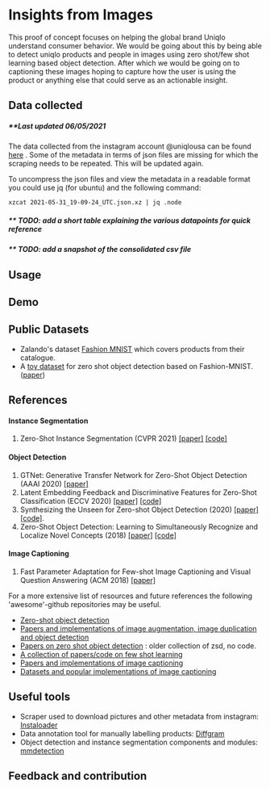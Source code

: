 # Insights from Images
This proof of concept focuses on helping the global brand Uniqlo understand consumer behavior. We would be going about this by being able to detect uniqlo products and people in images using zero shot/few shot learning based object detection. After which we would be going on to captioning these images hoping to capture how the user is using the product or anything else that could serve as an actionable insight.

## Data collected

##### **Last updated 06/05/2021

The data collected from the instagram account @uniqlousa can be found [here](https://drive.google.com/drive/folders/1pOhZzIuDAAYGgHg9m_q_EYC4aqcRBHEt?sp=sharing) . Some of the metadata in terms of json files are missing for which the scraping needs to be repeated.  This will be updated again.

To uncompress the json files and view the metadata in a readable format you could use jq (for ubuntu) and the following command:

	xzcat 2021-05-31_19-09-24_UTC.json.xz | jq .node
	
##### ** TODO: add a short table explaining the various datapoints for quick reference

##### ** TODO: add a snapshot of the consolidated csv file

## Usage
## Demo
## Public Datasets
- Zalando's dataset [Fashion MNIST](https://github.com/zalandoresearch/fashion-mnist) which covers products from their catalogue.
- A [toy dataset](https://github.com/berkandemirel/fashion-zero-shot-detection-dataset)  for zero shot object detection based on Fashion-MNIST. ([paper](https://arxiv.org/pdf/1805.06157.pdf))

## References 

#### Instance Segmentation
1. Zero-Shot Instance Segmentation (CVPR 2021) [[paper]](https://arxiv.org/pdf/2104.06601.pdf) [[code]](https://github.com/zhengye1995/Zero-shot-Instance-Segmentation) 

#### Object Detection 

1. GTNet: Generative Transfer Network for Zero-Shot Object Detection (AAAI 2020) [[paper]](https://arxiv.org/pdf/2001.06812v2.pdf) 
4. Latent Embedding Feedback and Discriminative Features for Zero-Shot Classification (ECCV 2020) [[paper]](https://www.ecva.net/papers/eccv_2020/papers_ECCV/papers/123670477.pdf)  [[code]](https://github.com/akshitac8/tfvaegan) 
5. Synthesizing the Unseen for Zero-shot Object Detection (2020) [[paper]](https://arxiv.org/pdf/2010.09425v1.pdf)  [[code]](https://github.com/nasir6/zero_shot_detection).
3. Zero-Shot Object Detection: Learning to Simultaneously Recognize and Localize Novel Concepts (2018) [[paper]](https://arxiv.org/abs/1803.06049) [[code]](https://github.com/salman-h-khan/ZSD_Release) 

#### Image Captioning
1. Fast Parameter Adaptation for Few-shot Image Captioning
and Visual Question Answering (ACM 2018) [[paper]](https://xuanyidong.com/resources/papers/ACM-MM-18-FPAIT.pdf) 


For a more extensive list of resources and future references the following 'awesome'-github repositories may be useful.
 
- [Zero-shot object detection ](https://github.com/KennithLi/Awesome-Zero-Shot-Object-Detection) 
- [Papers and implementations of image augmentation, image duplication and object detection](https://github.com/daicoolb/Awesome-Object-Detections) 
- [Papers on zero shot object detection](https://github.com/amusi/awesome-object-detection) : older collection of zsd, no code.
- [A collection of papers/code on few shot learning](https://github.com/Duan-JM/awesome-papers-fewshot)
- [Papers and implementations of image captioning](https://github.com/forence/Awesome-Visual-Captioning) 
- [Datasets and popular implementations of image captioning](https://ghttps://github.com/zhjohnchan/awesome-image-captioning) 


## Useful tools
- Scraper used to download pictures and other metadata from instagram: [Instaloader](https://instaloader.github.io/) 
- Data annotation tool for manually labelling products: [Diffgram](https://diffgram.com/) 
- Object detection and instance segmentation components and modules: [mmdetection](https://github.com/open-mmlab/mmdetection) 
## Feedback and contribution

